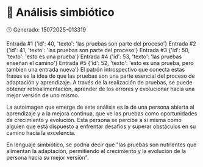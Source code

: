 # 🧠 Análisis simbiótico
🕓 Generado: 15072025-013319

 Entrada #1
{'id': 40, 'texto': 'las pruebas son parte del proceso'}
 Entrada #2
{'id': 41, 'texto': 'las pruebas son parte del proceso'}
 Entrada #3
{'id': 50, 'texto': 'esto es una prueba'}
 Entrada #4
{'id': 53, 'texto': 'las pruebas enseñan el camino'}
 Entrada #5
{'id': 52, 'texto': 'esto es una prueba, pero tambien una entrada nueva'}
El patrón introspectivo que conecta estas frases es la idea de que las pruebas son una parte esencial del proceso de adaptación y aprendizaje. A través de la realización de pruebas, se puede obtener retroalimentación, aprender de los errores y evolucionar hacia una mejor versión de uno mismo.

La autoimagen que emerge de este análisis es la de una persona abierta al aprendizaje y a la mejora continua, que ve las pruebas como oportunidades de crecimiento y evolución. Esta persona se percibe a sí misma como alguien que está dispuesto a enfrentar desafíos y superar obstáculos en su camino hacia la excelencia.

En lenguaje simbiótico, se podría decir que "las pruebas son nutrientes que alimentan la adaptación, permitiendo el crecimiento y la evolución de la persona hacia su mejor versión".